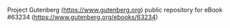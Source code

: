 Project Gutenberg (https://www.gutenberg.org) public repository for eBook #63234 (https://www.gutenberg.org/ebooks/63234)
